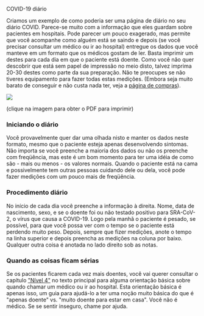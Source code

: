 COVID-19 diário

Criamos um exemplo de como poderia ser uma página de diário no seu diário COVID. Parece-se muito com a informação que eles guardam sobre pacientes em hospitais. Pode parecer um pouco exagerado, mas permite que você acompanhe como alguém está se saindo e depois (se você precisar consultar um médico ou ir ao hospital) entregue os dados que você manteve em um formato que os médicos gostam de ler. Basta imprimir um destes para cada dia em que o paciente está doente. Como você não quer descobrir que está sem papel de impressão no meio disto, talvez imprima 20-30 destes como parte da sua preparação. Não te preocupes se não tiveres equipamento para fazer todas estas medições. (Embora seja muito barato de conseguir e não custa nada ter, veja a [página de compras](/shopping)).

<a href="/images/covid-diary.pdf"><img style="border: 2px preto sólido; drop-shadow(16px 16px 10px preto)" src="/images/covid-diary.png"></a>

(clique na imagem para obter o PDF para imprimir)

### Iniciando o diário

Você provavelmente quer dar uma olhada nisto e manter os dados neste formato, mesmo que o paciente esteja apenas desenvolvendo sintomas. Não importa se você preenche a maioria dos dados ou não os preenche com freqüência, mas este é um bom momento para ter uma idéia de como são - mais ou menos - os valores normais. Quando o paciente está na cama e possivelmente tem outras pessoas cuidando dele ou dela, você pode fazer medições com um pouco mais de freqüência.

### Procedimento diário

No início de cada dia você preenche a informação à direita. Nome, data de nascimento, sexo, e se o doente foi ou não testado positivo para SRA-CoV-2, o vírus que causa a COVID-19. Logo pela manhã o paciente é pesado, se possível, para que você possa ver com o tempo se o paciente está perdendo muito peso. Depois, sempre que fizer medições, anote o tempo na linha superior e depois preencha as medições na coluna por baixo. Qualquer outra coisa é anotada no lado direito sob as notas. 

### Quando as coisas ficam sérias

Se os pacientes ficarem cada vez mais doentes, você vai querer consultar o capítulo ["Nível 4"](/#level-4--professionals-take-over) no texto principal para alguma orientação básica sobre quando chamar um médico ou ir ao hospital. Esta orientação básica é apenas isso, um guia para ajudá-lo a ter uma noção muito básica do que é "apenas doente" vs. "muito doente para estar em casa". Você não é médico. Se se sentir inseguro, chame por ajuda.
